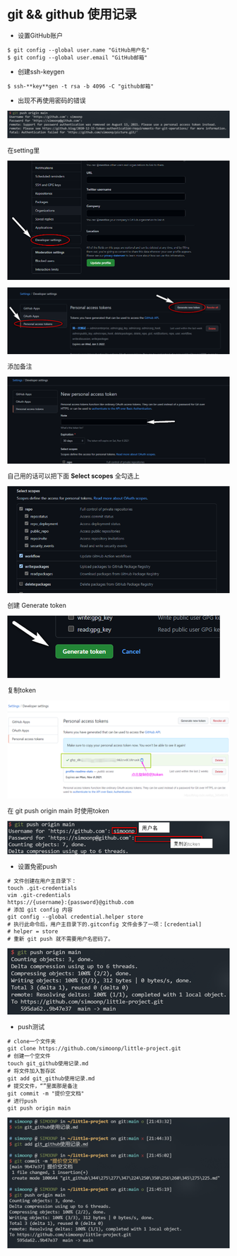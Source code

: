 # git && github 使用记录

- 设置GitHub账户

```shell
$ git config --global user.name "GitHub用户名"
$ git config --global user.email "GitHub邮箱"
```

- 创建ssh-keygen

```shell
$ ssh-**key**gen -t rsa -b 4096 -C "github邮箱"
```

- 出现不再使用密码的错误

![Image](https://raw.githubusercontent.com/simoonp/picture/main/git_picture/set8.png)

在setting里

![Image](https://raw.githubusercontent.com/simoonp/picture/main/git_picture/set1.png)

![Image](https://raw.githubusercontent.com/simoonp/picture/main/git_picture/set2.png)

添加备注

![Image](https://raw.githubusercontent.com/simoonp/picture/main/git_picture/set3.png)

自己用的话可以把下面 **Select scopes** 全勾选上

![Image](https://raw.githubusercontent.com/simoonp/picture/main/git_picture/set4.png)

创建 Generate token

![Image](https://raw.githubusercontent.com/simoonp/picture/main/git_picture/set5.png)

复制token

![Image](https://raw.githubusercontent.com/simoonp/picture/main/git_picture/set6.png)

在 git push origin main 时使用token

![Image](https://raw.githubusercontent.com/simoonp/picture/main/git_picture/set7.png)

- 设置免密push

```shell
# 文件创建在用户主目录下：
touch .git-credentials
vim .git-credentials
https://{username}:{password}@github.com
# 添加 git config 内容
git config --global credential.helper store
# 执行此命令后，用户主目录下的.gitconfig 文件会多了一项：[credential]
# helper = store
# 重新 git push 就不需要用户名密码了。
```

![Image](https://raw.githubusercontent.com/simoonp/picture/main/git_picture/set9.png)

- push测试

```shell
# clone一个文件夹
git clone https://github.com/simoonp/little-project.git
# 创建一个空文件
touch git_github使用记录.md
# 将文件加入暂存区
git add git_github使用记录.md
# 提交文件，“”里面那是备注
git commit -m "提价空文档"
# 进行push
git push origin main
```

![Image](https://raw.githubusercontent.com/simoonp/picture/main/git_picture/push1.png)

